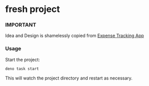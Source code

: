 # fresh project


### IMPORTANT
Idea and Design is shamelessly copied from [Expense Tracking App](https://exta.vercel.app)

### Usage

Start the project:

```
deno task start
```

This will watch the project directory and restart as necessary.
